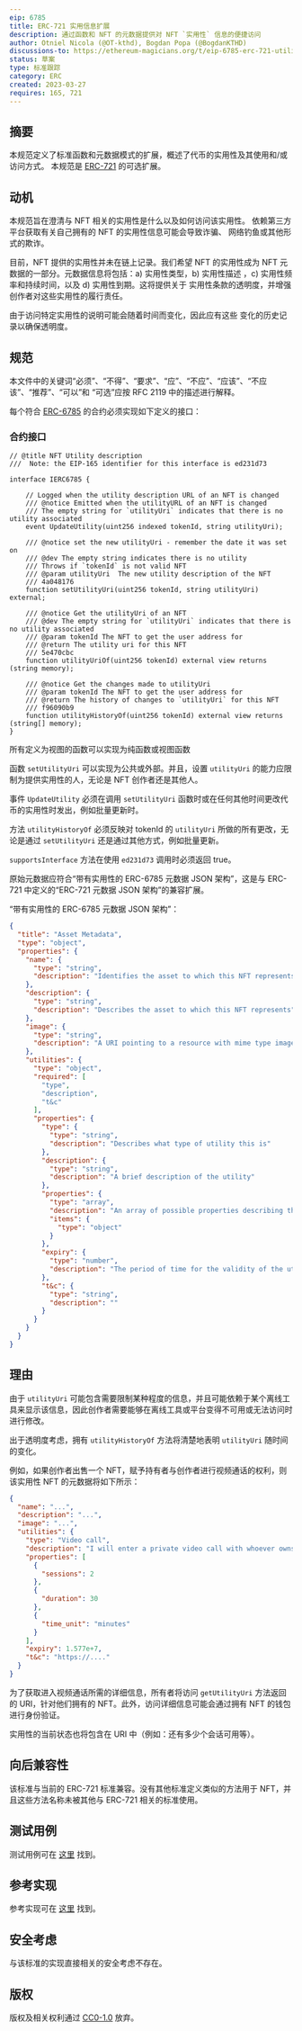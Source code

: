 ```yaml
---
eip: 6785
title: ERC-721 实用信息扩展
description: 通过函数和 NFT 的元数据提供对 NFT `实用性` 信息的便捷访问
author: Otniel Nicola (@OT-kthd), Bogdan Popa (@BogdanKTHD)
discussions-to: https://ethereum-magicians.org/t/eip-6785-erc-721-utilities-extension/13568
status: 草案
type: 标准跟踪
category: ERC
created: 2023-03-27
requires: 165, 721
---
```


## 摘要

本规范定义了标准函数和元数据模式的扩展，概述了代币的实用性及其使用和/或访问方式。
本规范是 [ERC-721](./eip-721.md) 的可选扩展。

## 动机

本规范旨在澄清与 NFT 相关的实用性是什么以及如何访问该实用性。
依赖第三方平台获取有关自己拥有的 NFT 的实用性信息可能会导致诈骗、
网络钓鱼或其他形式的欺诈。

目前，NFT 提供的实用性并未在链上记录。我们希望 NFT 的实用性成为
NFT 元数据的一部分。元数据信息将包括：a) 实用性类型，b) 实用性描述
，c) 实用性频率和持续时间，以及 d) 实用性到期。这将提供关于
实用性条款的透明度，并增强创作者对这些实用性的履行责任。

由于访问特定实用性的说明可能会随着时间而变化，因此应有这些
变化的历史记录以确保透明度。

## 规范

本文件中的关键词“必须”、“不得”、“要求”、“应”、“不应”、“应该”、“不应该”、“推荐”、“可以”和
“可选”应按 RFC 2119 中的描述进行解释。

每个符合 [ERC-6785](./eip-6785.md) 的合约必须实现如下定义的接口：

### 合约接口

```solidity
// @title NFT Utility description
///  Note: the EIP-165 identifier for this interface is ed231d73

interface IERC6785 {

    // Logged when the utility description URL of an NFT is changed
    /// @notice Emitted when the utilityURL of an NFT is changed
    /// The empty string for `utilityUri` indicates that there is no utility associated
    event UpdateUtility(uint256 indexed tokenId, string utilityUri);

    /// @notice set the new utilityUri - remember the date it was set on
    /// @dev The empty string indicates there is no utility
    /// Throws if `tokenId` is not valid NFT
    /// @param utilityUri  The new utility description of the NFT
    /// 4a048176
    function setUtilityUri(uint256 tokenId, string utilityUri) external;

    /// @notice Get the utilityUri of an NFT
    /// @dev The empty string for `utilityUri` indicates that there is no utility associated
    /// @param tokenId The NFT to get the user address for
    /// @return The utility uri for this NFT
    /// 5e470cbc
    function utilityUriOf(uint256 tokenId) external view returns (string memory);

    /// @notice Get the changes made to utilityUri
    /// @param tokenId The NFT to get the user address for
    /// @return The history of changes to `utilityUri` for this NFT
    /// f96090b9
    function utilityHistoryOf(uint256 tokenId) external view returns (string[] memory);
}
```

所有定义为视图的函数可以实现为纯函数或视图函数

函数 `setUtilityUri` 可以实现为公共或外部。并且，设置 `utilityUri` 的能力应限制为提供实用性的人，无论是 NFT 创作者还是其他人。

事件 `UpdateUtility` 必须在调用 `setUtilityUri` 函数时或在任何其他时间更改代币的实用性时发出，例如批量更新时。

方法 `utilityHistoryOf` 必须反映对 tokenId 的 `utilityUri` 所做的所有更改，无论是通过 `setUtilityUri` 还是通过其他方式，例如批量更新。

`supportsInterface` 方法在使用 `ed231d73` 调用时必须返回 true。

原始元数据应符合“带有实用性的 ERC-6785 元数据 JSON 架构”，这是与 ERC-721 中定义的“ERC-721 元数据 JSON 架构”的兼容扩展。

“带有实用性的 ERC-6785 元数据 JSON 架构”：

```json
{
  "title": "Asset Metadata",
  "type": "object",
  "properties": {
    "name": {
      "type": "string",
      "description": "Identifies the asset to which this NFT represents"
    },
    "description": {
      "type": "string",
      "description": "Describes the asset to which this NFT represents"
    },
    "image": {
      "type": "string",
      "description": "A URI pointing to a resource with mime type image/* representing the asset to which this NFT represents. Consider making any images at a width between 320 and 1080 pixels and aspect ratio between 1.91:1 and 4:5 inclusive."
    },
    "utilities": {
      "type": "object",
      "required": [
        "type",
        "description",
        "t&c"
      ],
      "properties": {
        "type": {
          "type": "string",
          "description": "Describes what type of utility this is"
        },
        "description": {
          "type": "string",
          "description": "A brief description of the utility"
        },
        "properties": {
          "type": "array",
          "description": "An array of possible properties describing the utility, defined as key-value pairs",
          "items": {
            "type": "object"
          }
        },
        "expiry": {
          "type": "number",
          "description": "The period of time for the validity of the utility, since the minting of the NFT. Expressed in seconds"
        },
        "t&c": {
          "type": "string",
          "description": ""
        }
      }
    }
  }
}
```

## 理由

由于 `utilityUri` 可能包含需要限制某种程度的信息，并且可能依赖于某个离线工具来显示该信息，因此创作者需要能够在离线工具或平台变得不可用或无法访问时进行修改。

出于透明度考虑，拥有 `utilityHistoryOf` 方法将清楚地表明 `utilityUri` 随时间的变化。

例如，如果创作者出售一个 NFT，赋予持有者与创作者进行视频通话的权利，则该实用性 NFT 的元数据将如下所示：

```json
{
  "name": "...",
  "description": "...",
  "image": "...",
  "utilities": {
    "type": "Video call",
    "description": "I will enter a private video call with whoever owns the NFT",
    "properties": [
      {
        "sessions": 2
      },
      {
        "duration": 30
      },
      {
        "time_unit": "minutes"
      }
    ],
    "expiry": 1.577e+7,
    "t&c": "https://...."
  }
}
```

为了获取进入视频通话所需的详细信息，所有者将访问 `getUtilityUri` 方法返回的 URI，针对他们拥有的 NFT。此外，访问详细信息可能会通过拥有 NFT 的钱包进行身份验证。

实用性的当前状态也将包含在 URI 中（例如：还有多少个会话可用等）。

## 向后兼容性

该标准与当前的 ERC-721 标准兼容。没有其他标准定义类似的方法用于 NFT，并且这些方法名称未被其他与 ERC-721 相关的标准使用。

## 测试用例

测试用例可在 [这里](../assets/eip-6785/test/ERC6785.test.js) 找到。

## 参考实现

参考实现可在 [这里](../assets/eip-6785/contracts/ERC6785.sol) 找到。

## 安全考虑

与该标准的实现直接相关的安全考虑不存在。

## 版权

版权及相关权利通过 [CC0-1.0](../LICENSE.md) 放弃。